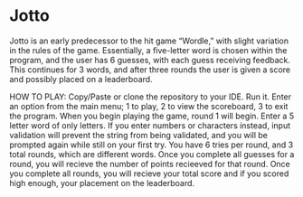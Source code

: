 # Jotto
Jotto is an early predecessor to the hit game “Wordle,” with slight variation in  the rules of the game. Essentially, a five-letter word is chosen within the program, and the user has 6 guesses, with each guess receiving feedback. This continues for 3 words, and after three rounds the user is given a score and possibly placed on a leaderboard.

HOW TO PLAY:
Copy/Paste or clone the repository to your IDE. Run it.
Enter an option from the main menu; 1 to play, 2 to view the scoreboard, 3 to exit the program.
When you begin playing the game, round 1 will begin. Enter a 5 letter word of only letters. 
If you enter numbers or characters instead, input validation will prevent the string from being validated, and you will be prompted again while still on your first try.
You have 6 tries per round, and 3 total rounds, which are different words.
Once you complete all guesses for a round, you will recieve the number of points recieeved for that round.
Once you complete all rounds, you will recieve your total score and if you scored high enough, your placement on the leaderboard.
